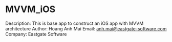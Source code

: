 # MVVM_iOS
Description: This is base app to construct an iOS app with MVVM architecture
Author: Hoang Anh Mai
Email: anh.mai@eastgate-software.com
Company: Eastgate Software
